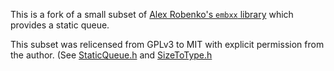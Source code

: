 This is a fork of a small subset of [Alex Robenko's `embxx` library](https://github.com/arobenko/embxx) which provides a static queue.

This subset was relicensed from GPLv3 to MIT with explicit permission from the author.
(See [StaticQueue.h](container/StaticQueue.h) and [SizeToType.h](util/SizeToType.h)